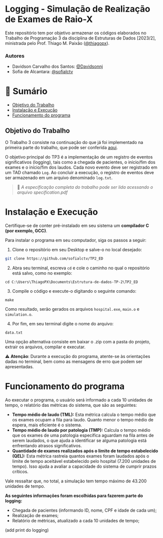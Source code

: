 # Logging - Simulação de Realização de Exames de Raio-X
Este repositório tem por objetivo armazenar os códigos elaborados no Trabalho de Programação 3 da disciplina de Estruturas de Dados [2023/2], ministrada pelo Prof. Thiago M. Paixão ([@thiagopx](https://github.com/thiagopx)).

### Autores

- Davidson Carvalho dos Santos: [@Davidsonnj](https://github.com/Davidsonnj)
- Sofia de Alcantara: [@sofialctv](https://github.com/sofialctv)

# 📝 Sumário

- [Objetivo do Trabalho](#objetivo-do-trabalho)
- [Instalação e Execução](#instalação-e-execução)
- [Funcionamento do programa](#funcionamento-do-programa)

## Objetivo do Trabalho
O Trabalho 3 consiste na continuação do que já foi implementado na primeira parte do trabalho, que pode ser conferida [aqui](https://github.com/sofialctv/TP2_ED).

O objetivo principal do TP3 é a implementação de um registro de eventos significativos (logging), tais como a chegada de pacientes, o início/fim dos exames e o início/fim dos laudos. Cada novo evento deve ser registrado em um TAD chamado `Log`. Ao concluir a execução, o registro de eventos deve ser armazenado em um arquivo denominado `log.txt`. 

> 📰 _A especificação completa do trabalho pode ser lida acessando o arquivo specification.pdf_

# Instalação e Execução
Certifique-se de conter pré-instalado em seu sistema um **compilador C (por exemplo, GCC)**. 
 
Para instalar o programa em seu computador, siga os passos a seguir:
1. Clone o repositório em seu Desktop e salve-o no local desejado:
```bash
git clone https://github.com/sofialctv/TP2_ED
```

2. Abra seu terminal, escreva ```cd``` e cole o caminho no qual o repositório está salvo, como no exemplo:
```
cd C:\Users\ThiagoPX\Documents\Estrutura-de-dados-TP-2\TP2_ED
```
3. Compile o código e execute-o digitando o seguinte comando:
```
make
```
Como resultado, serão gerados os arquivos ```hospital.exe```, ```main.o``` e ```simulation.o```. 

4. Por fim, em seu terminal digite o nome do arquivo:
```
data.txt
````
Uma opção alternativa consiste em baixar o .zip com a pasta do projeto, extrair os arquivos, compilar e executar.

⚠️ **Atenção**: Durante a execução do programa, atente-se às orientações dadas no terminal, bem como as mensagens de erro que podem ser apresentadas.

# Funcionamento do programa
Ao executar o programa, o usuário será informado a cada 10 unidades de tempo, o relatório das métricas do sistema, que são as seguintes:
- **Tempo médio de laudo (TML):** Esta métrica calcula o tempo médio que os exames ocupam a fila para laudo. Quanto menor o tempo médio de espera, mais eficiente é o sistema.
- **Tempo médio de laudo por patologia (TMP):** Calcula o tempo médio que os exames de uma patologia específica aguardam na fila antes de serem laudados, o que ajuda a identificar se alguma patologia está enfrentando atrasos significativos.
- **Quantidade de exames realizados após o limite de tempo estabelecido (QEL):** Esta métrica rastreia quantos exames foram laudados após o limite de tempo aceitável estabelecido pelo hospital (7.200 unidades de tempo). Isso ajuda a avaliar a capacidade do sistema de cumprir prazos críticos.

Vale ressaltar que, no total, a simulação tem tempo máximo de 43.200 unidades de tempo.

**As seguintes informações foram escolhidas para fazerem parte do logging:**
- Chegada de pacientes (informando ID, nome, CPF e idade de cada um);
- Realização de exames;
- Relatório de métricas, atualizado a cada 10 unidades de tempo;

(add print do logging)